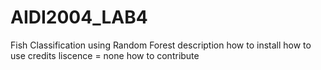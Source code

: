 # AIDI2004_LAB4
Fish Classification using Random Forest
description
how to install
how to use
credits
liscence = none
how to contribute
